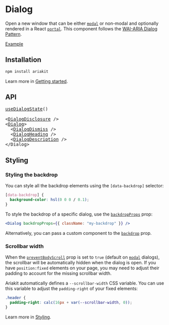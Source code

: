 # Dialog

<p data-description>
  Open a new window that can be either <a href="/api-reference/dialog#modal"><code>modal</code></a> or non-modal and optionally rendered in a React <a href="/api-reference/dialog#portal"><code>portal</code></a>. This component follows the <a href="https://www.w3.org/WAI/ARIA/apg/patterns/dialogmodal/">WAI-ARIA Dialog Pattern</a>.
</p>

<a href="./__examples__/dialog/index.tsx" data-playground>Example</a>

## Installation

```sh
npm install ariakit
```

Learn more in [Getting started](/guide/getting-started).

## API

<pre data-api>
<a href="/api-reference/dialog-state">useDialogState</a>()

&lt;<a href="/api-reference/dialog-disclosure">DialogDisclosure</a> /&gt;
&lt;<a href="/api-reference/dialog">Dialog</a>&gt;
  &lt;<a href="/api-reference/dialog-dismiss">DialogDismiss</a> /&gt;
  &lt;<a href="/api-reference/dialog-heading">DialogHeading</a> /&gt;
  &lt;<a href="/api-reference/dialog-description">DialogDescription</a> /&gt;
&lt;/Dialog&gt;
</pre>

## Styling

### Styling the backdrop

You can style all the backdrop elements using the `[data-backdrop]` selector:

```css
[data-backdrop] {
  background-color: hsl(0 0 0 / 0.1);
}
```

To style the backdrop of a specific dialog, use the [`backdropProps`](/api-reference/dialog#backdropprops) prop:

```jsx
<Dialog backdropProps={{ className: "my-backdrop" }} />
```

Alternatively, you can pass a custom component to the [`backdrop`](/api-reference/dialog#backdrop) prop.

### Scrollbar width

When the [`preventBodyScroll`](/api-reference/dialog#preventbodyscroll) prop is set to `true` (default on [`modal`](/api-reference/dialog#modal) dialogs), the scrollbar will be automatically hidden when the dialog is open. If you have `position:fixed` elements on your page, you may need to adjust their padding to account for the missing scrollbar width.

Ariakit automatically defines a `--scrollbar-width` CSS variable. You can use this variable to adjust the `padding-right` of your fixed elements:

```css
.header {
  padding-right: calc(16px + var(--scrollbar-width, 0));
}
```

Learn more in [Styling](/guide/styling#animations).
